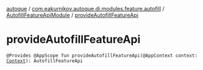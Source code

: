 [autoque](../../index.md) / [com.eakurnikov.autoque.di.modules.feature.autofill](../index.md) / [AutofillFeatureApiModule](index.md) / [provideAutofillFeatureApi](./provide-autofill-feature-api.md)

# provideAutofillFeatureApi

`@Provides @AppScope fun provideAutofillFeatureApi(@AppContext context: `[`Context`](https://developer.android.com/reference/android/content/Context.html)`): AutofillFeatureApi`